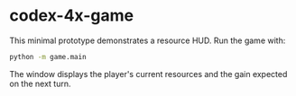 # codex-4x-game

This minimal prototype demonstrates a resource HUD. Run the game with:

```bash
python -m game.main
```

The window displays the player's current resources and the gain expected on the next turn.
